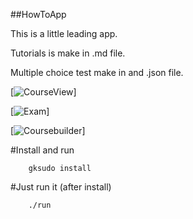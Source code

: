 ##HowToApp

This is a little leading app.

Tutorials is make in .md file. 

Multiple choice test make in and .json file.

[![CourseView](https://raw.githubusercontent.com/voidcode/howtoapp/master/PR/HowToApp_001.png)]

[![Exam](https://raw.githubusercontent.com/voidcode/howtoapp/master/PR/HowToApp_002.png)]

[![Coursebuilder](https://raw.githubusercontent.com/voidcode/howtoapp/master/PR/HowToApp_003.png)]

#Install and run
```
    gksudo install
```


#Just run it (after install)
```
    ./run
```

